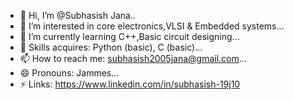 - 👋 Hi, I’m @Subhasish Jana..<br>
- 👀 I’m interested in core electronics,VLSI & Embedded systems...<br>
- 🌱 I’m currently learning C++,Basic circuit designing...<br>
- 💞️ Skills acquires: Python (basic), C (basic)...<br>
- 📫 How to reach me: subhasish2005jana@gmail.com...<br>
- 😄 Pronouns: Jammes...<br>
- ⚡ Links: https://www.linkedin.com/in/subhasish-19j10


